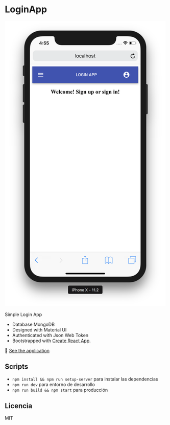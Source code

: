 # LoginApp

![Captura de LoginApp](.readme-static/captura.png)

Simple Login App

* Database MongoDB
* Designed with Material UI
* Authenticated with Json Web Token
* Bootstrapped with [Create React App](https://github.com/facebookincubator/create-react-app).

👀 [See the application](https://login-app-fwezmuslgb.now.sh)

## Scripts

* `npm install && npm run setup-server` para instalar las dependencias
* `npm run dev` para entorno de desarrollo
* `npm run build && npm start` para producción

## Licencia

MIT